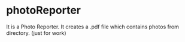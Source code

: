 # photoReporter
It is a Photo Reporter. It creates a .pdf file which contains photos from directory. (just for work)
